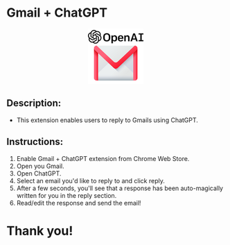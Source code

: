 # Gmail + ChatGPT
<p align="center">
  <img src="assets\gmailchatgpt_icon128.png" />
</p>

## Description:
- This extension enables users to reply to Gmails using ChatGPT.

## Instructions:
1. Enable Gmail + ChatGPT extension from Chrome Web Store.
2. Open you Gmail.
3. Open ChatGPT.
4. Select an email you'd like to reply to and click reply.
5. After a few seconds, you'll see that a response has been auto-magically written for you in the reply section.
6. Read/edit the response and send the email!

# Thank you!